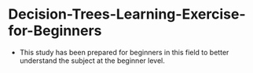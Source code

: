 # Decision-Trees-Learning-Exercise-for-Beginners

- This study has been prepared for beginners in this field to better understand the subject at the beginner level.
